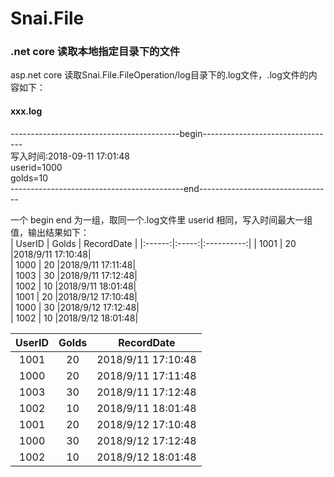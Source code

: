 # Snai.File
### .net core 读取本地指定目录下的文件  
asp.net core 读取Snai.File.FileOperation/log目录下的.log文件，.log文件的内容如下： 
#### xxx.log 
------------------------------------------begin---------------------------------  
写入时间:2018-09-11 17:01:48  
userid=1000  
golds=10  
-------------------------------------------end--------------------------------- 

一个 begin end 为一组，取同一个.log文件里 userid 相同，写入时间最大一组值，输出结果如下：  
| UserID | Golds | RecordDate |
|:------:|:-----:|:----------:|
| 1001   | 20    |2018/9/11 17:10:48|  
| 1000   | 20    |2018/9/11 17:11:48|  
| 1003   | 30    |2018/9/11 17:12:48|  
| 1002   | 10    |2018/9/11 18:01:48|  
| 1001   | 20    |2018/9/12 17:10:48|  
| 1000   | 30    |2018/9/12 17:12:48|  
| 1002   | 10    |2018/9/12 18:01:48|  

 UserID | Golds | RecordDate 
:------:|:-----:|:----------:
 1001   | 20    |2018/9/11 17:10:48  
 1000   | 20    |2018/9/11 17:11:48  
 1003   | 30    |2018/9/11 17:12:48  
 1002   | 10    |2018/9/11 18:01:48  
 1001   | 20    |2018/9/12 17:10:48  
 1000   | 30    |2018/9/12 17:12:48  
 1002   | 10    |2018/9/12 18:01:48 


